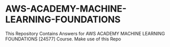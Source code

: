 # AWS-ACADEMY-MACHINE-LEARNING-FOUNDATIONS
This Repository Contains Answers for AWS ACADEMY MACHINE LEARNING FOUNDATIONS [24577] Course.
Make use of this Repo
